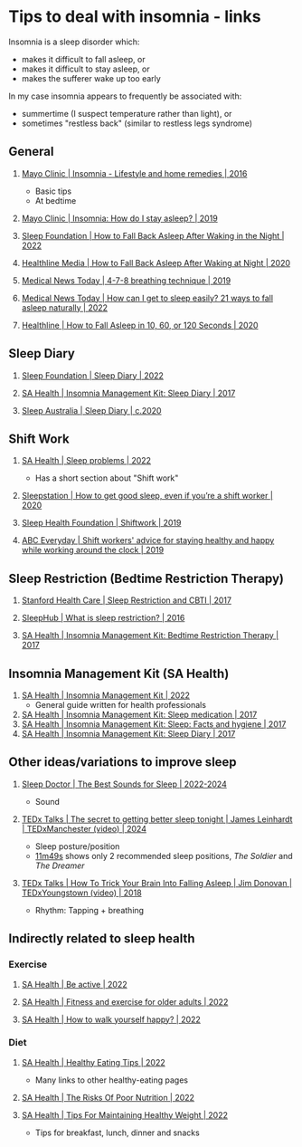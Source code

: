 # Tips to deal with insomnia - links

Insomnia is a sleep disorder which:

- makes it difficult to fall asleep, or
- makes it difficult to stay asleep, or
- makes the sufferer wake up too early

In my case insomnia appears to frequently be associated with:

- summertime (I suspect temperature rather than light), or
- sometimes "restless back" (similar to restless legs syndrome)


## General

1. [Mayo Clinic | Insomnia - Lifestyle and home remedies | 2016](https://www.mayoclinic.org/diseases-conditions/insomnia/diagnosis-treatment/drc-20355173#phmaincontent_0_phleftchannel_0_SectionRepeater_phclinicaltrials_0_6_ctLink_6)
   - Basic tips
   - At bedtime

1. [Mayo Clinic | Insomnia: How do I stay asleep? | 2019](https://www.mayoclinic.org/diseases-conditions/insomnia/expert-answers/insomnia/faq-20057824)

1. [Sleep Foundation | How to Fall Back Asleep After Waking in the Night | 2022](https://www.sleepfoundation.org/sleep-faqs/how-to-fall-back-asleep)

1. [Healthline Media | How to Fall Back Asleep After Waking at Night | 2020](https://www.healthline.com/health/how-to-fall-back-asleep)

1. [Medical News Today | 4-7-8 breathing technique | 2019](https://www.medicalnewstoday.com/articles/324417?c=856096378477)

1. [Medical News Today | How can I get to sleep easily? 21 ways to fall asleep naturally | 2022](https://www.medicalnewstoday.com/articles/322928)

1. [Healthline | How to Fall Asleep in 10, 60, or 120 Seconds | 2020](https://www.healthline.com/health/healthy-sleep/fall-asleep-fast)

## Sleep Diary

1. [Sleep Foundation | Sleep Diary | 2022](https://www.sleepfoundation.org/sleep-diary)

1. [SA Health | Insomnia Management Kit: Sleep Diary | 2017](https://www.sahealth.sa.gov.au/wps/wcm/connect/a466c4804033fb25998cbbd30eb2c8cd/3+-+Sleep+Diary+2017.pdf)

1. [Sleep Australia | Sleep Diary | c.2020](https://sleepaustralia.com.au/docs/Sleep-Diary-7-Days-Sleep-Australia.pdf)


## Shift Work

1. [SA Health | Sleep problems | 2022](https://www.sahealth.sa.gov.au/wps/wcm/connect/public+content/sa+health+internet/healthy+living/healthy+sleep/sleep+problems)
   - Has a short section about "Shift work"

1. [Sleepstation | How to get good sleep, even if you’re a shift worker | 2020](https://www.sleepstation.org.uk/articles/sleep-tips/shift-work-sleep/)

1. [Sleep Health Foundation | Shiftwork | 2019](https://www.sleephealthfoundation.org.au/shiftwork.html)

1. [ABC Everyday | Shift workers' advice for staying healthy and happy while working around the clock | 2019](https://www.abc.net.au/everyday/shift-work-advice-for-staying-healthy-happy/9959144)


## Sleep Restriction (Bedtime Restriction Therapy)

1. [Stanford Health Care | Sleep Restriction and CBTI | 2017](https://stanfordhealthcare.org/medical-treatments/c/cognitive-behavioral-therapy-insomnia/procedures/sleep-restriction.html)

1. [SleepHub | What is sleep restriction? | 2016](https://sleephub.com.au/sleep-restriction/)

1. [SA Health | Insomnia Management Kit: Bedtime Restriction Therapy | 2017](https://www.sahealth.sa.gov.au/wps/wcm/connect/b4ccb7004033fe2599bcbbd30eb2c8cd/7+-+Bedtime+Restriction+Therapy+2017.pdf)


## Insomnia Management Kit (SA Health)

1. [SA Health | Insomnia Management Kit | 2022](https://www.sahealth.sa.gov.au/wps/wcm/connect/Public%20Content/SA%20Health%20Internet/Services/Mental%20Health%20and%20Drug%20and%20Alcohol%20Services/Drug%20and%20Alcohol%20Services/For%20health%20professionals%20DASSA/Sleep%20problems%20-%20Insomnia%20Management%20Kit)
   - General guide written for health professionals
1. [SA Health | Insomnia Management Kit: Sleep medication | 2017](https://www.sahealth.sa.gov.au/wps/wcm/connect/145378804033fc149998bbd30eb2c8cd/4+-+Sleep+medication+2017.pdf)
1. [SA Health | Insomnia Management Kit: Sleep: Facts and hygiene | 2017](https://www.sahealth.sa.gov.au/wps/wcm/connect/da8f7a004033fcc699a4bbd30eb2c8cd/5+-+Sleep+facts+and+hygiene+2017.pdf)
1. [SA Health | Insomnia Management Kit: Sleep Diary | 2017](https://www.sahealth.sa.gov.au/wps/wcm/connect/a466c4804033fb25998cbbd30eb2c8cd/3+-+Sleep+Diary+2017.pdf)


## Other ideas/variations to improve sleep

1. [Sleep Doctor | The Best Sounds for Sleep | 2022-2024](https://sleepdoctor.com/noise/sleep-sounds/)
   - Sound

1. [TEDx Talks | The secret to getting better sleep tonight | James Leinhardt | TEDxManchester (video) | 2024](https://www.youtube.com/watch?v=WeJrU-VJGfg)
   - Sleep posture/position
   - [11m49s](https://www.youtube.com/watch?v=WeJrU-VJGfg&t=11m49s) shows only 2 recommended sleep positions, *The Soldier* and *The Dreamer*

1. [TEDx Talks | How To Trick Your Brain Into Falling Asleep | Jim Donovan | TEDxYoungstown (video) | 2018](https://www.youtube.com/watch?v=A5dE25ANU0k)
   - Rhythm: Tapping + breathing


## Indirectly related to sleep health

### Exercise

1. [SA Health | Be active | 2022](https://www.sahealth.sa.gov.au/wps/wcm/connect/public+content/sa+health+internet/healthy+living/be+active)

1. [SA Health | Fitness and exercise for older adults | 2022](https://www.sahealth.sa.gov.au/wps/wcm/connect/Public%20Content/SA%20Health%20Internet/Healthy%20Living/Be%20active/Different%20ages%20and%20stages/Fitness%20and%20exercise%20for%20older%20adults)

1. [SA Health | How to walk yourself happy? | 2022](https://www.sahealth.sa.gov.au/wps/wcm/connect/Public%20Content/SA%20Health%20Internet/Healthy%20Living/Be%20active/Walk%20yourself%20happy/How%20to%20walk%20yourself%20happy)

### Diet

1. [SA Health | Healthy Eating Tips | 2022](https://www.sahealth.sa.gov.au/wps/wcm/connect/Public%20Content/SA%20Health%20Internet/Healthy%20Living/Healthy%20Eating/Healthy%20Eating%20Tips/Healthy%20Eating%20Tips)
   - Many links to other healthy-eating pages

1. [SA Health | The Risks Of Poor Nutrition | 2022](https://www.sahealth.sa.gov.au/wps/wcm/connect/Public%20Content/SA%20Health%20Internet/Healthy%20Living/Is%20Your%20Health%20At%20Risk/The%20Risks%20Of%20Poor%20Nutrition)

1. [SA Health | Tips For Maintaining Healthy Weight | 2022](https://www.sahealth.sa.gov.au/wps/wcm/connect/Public%20Content/SA%20Health%20Internet/Healthy%20Living/Healthy%20Weight/Tips%20For%20Maintaining%20Healthy%20Weight)
   - Tips for breakfast, lunch, dinner and snacks

